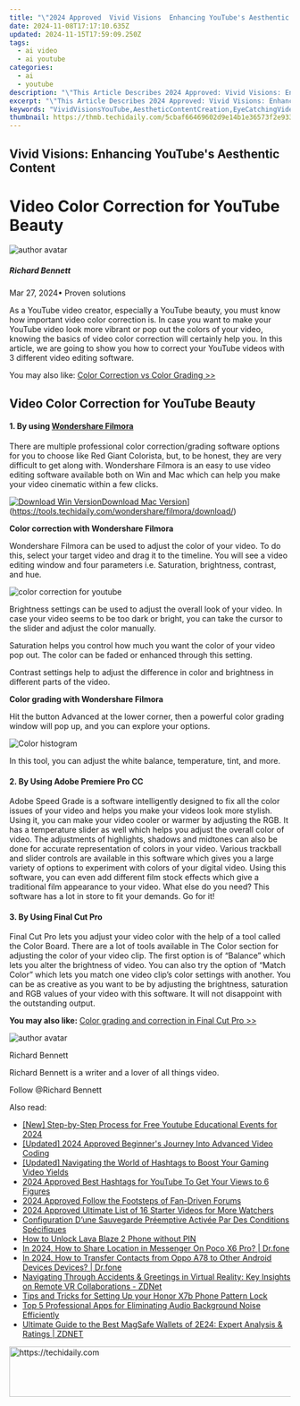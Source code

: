```yaml
---
title: "\"2024 Approved  Vivid Visions  Enhancing YouTube's Aesthentic Content\""
date: 2024-11-08T17:17:10.635Z
updated: 2024-11-15T17:59:09.250Z
tags:
  - ai video
  - ai youtube
categories:
  - ai
  - youtube
description: "\"This Article Describes 2024 Approved: Vivid Visions: Enhancing YouTube's Aesthentic Content\""
excerpt: "\"This Article Describes 2024 Approved: Vivid Visions: Enhancing YouTube's Aesthentic Content\""
keywords: "VividVisionsYouTube,AestheticContentCreation,EyeCatchingVideoTitles,EngagingVisualMedia,HighQualityVideoArt,CreativeVideoDesigns,ArtisticYoutubeProductions"
thumbnail: https://thmb.techidaily.com/5cbaf66469602d9e14b1e36573f2e9339160b8c34b23ecf9268274ee16a01385.jpg
---
```


## Vivid Visions: Enhancing YouTube's Aesthentic Content

# Video Color Correction for YouTube Beauty

![author avatar](https://images.wondershare.com/filmora/article-images/richard-bennett.jpg)

##### Richard Bennett

 Mar 27, 2024• Proven solutions

As a YouTube video creator, especially a YouTube beauty, you must know how important video color correction is. In case you want to make your YouTube video look more vibrant or pop out the colors of your video, knowing the basics of video color correction will certainly help you. In this article, we are going to show you how to correct your YouTube videos with 3 different video editing software.

You may also like: [Color Correction vs Color Grading >>](https://tools.techidaily.com/wondershare/filmora/download/)

## Video Color Correction for YouTube Beauty

#### 1\.  By using [Wondershare Filmora](https://tools.techidaily.com/wondershare/filmora/download/)

There are multiple professional color correction/grading software options for you to choose like Red Giant Colorista, but, to be honest, they are very difficult to get along with. Wondershare Filmora is an easy to use video editing software available both on Win and Mac which can help you make your video cinematic within a few clicks.

[![Download Win Version](https://images.wondershare.com/filmora/guide/download-btn-win.jpg)](https://tools.techidaily.com/wondershare/filmora/download/)[Download Mac Version](https://images.wondershare.com/filmora/guide/download-btn-mac.jpg)](https://tools.techidaily.com/wondershare/filmora/download/)

**Color correction with Wondershare Filmora**

Wondershare Filmora can be used to adjust the color of your video. To do this, select your target video and drag it to the timeline. You will see a video editing window and four parameters i.e. Saturation, brightness, contrast, and hue.

![color correction for youtube](https://images.wondershare.com/filmora/article-images/color-correction-vs-color-grading-1.jpg)

Brightness settings can be used to adjust the overall look of your video. In case your video seems to be too dark or bright, you can take the cursor to the slider and adjust the color manually.

Saturation helps you control how much you want the color of your video pop out. The color can be faded or enhanced through this setting.

Contrast settings help to adjust the difference in color and brightness in different parts of the video.

**Color grading with Wondershare Filmora**

Hit the button Advanced at the lower corner, then a powerful color grading window will pop up, and you can explore your options.

![Color histogram](https://images.wondershare.com/filmora/article-images/color-correction-vs-color-grading-3.jpg)

In this tool, you can adjust the white balance, temperature, tint, and more.

#### 2\.  By Using Adobe Premiere Pro CC

Adobe Speed Grade is a software intelligently designed to fix all the color issues of your video and helps you make your videos look more stylish. Using it, you can make your video cooler or warmer by adjusting the RGB. It has a temperature slider as well which helps you adjust the overall color of video. The adjustments of highlights, shadows and midtones can also be done for accurate representation of colors in your video. Various trackball and slider controls are available in this software which gives you a large variety of options to experiment with colors of your digital video. Using this software, you can even add different film stock effects which give a traditional film appearance to your video. What else do you need? This software has a lot in store to fit your demands. Go for it!

#### 3\.  By Using Final Cut Pro

Final Cut Pro lets you adjust your video color with the help of a tool called the Color Board. There are a lot of tools available in The Color section for adjusting the color of your video clip. The first option is of “Balance” which lets you alter the brightness of video. You can also try the option of “Match Color” which lets you match one video clip’s color settings with another. You can be as creative as you want to be by adjusting the brightness, saturation and RGB values of your video with this software. It will not disappoint with the outstanding output.

**You may also like:** [Color grading and correction in Final Cut Pro >>](https://tools.techidaily.com/wondershare/filmora/download/)

![author avatar](https://images.wondershare.com/filmora/article-images/richard-bennett.jpg)

Richard Bennett

Richard Bennett is a writer and a lover of all things video.

Follow @Richard Bennett

<ins class="adsbygoogle"
     style="display:block"
     data-ad-format="autorelaxed"
     data-ad-client="ca-pub-7571918770474297"
     data-ad-slot="1223367746"></ins>

<ins class="adsbygoogle"
     style="display:block"
     data-ad-client="ca-pub-7571918770474297"
     data-ad-slot="8358498916"
     data-ad-format="auto"
     data-full-width-responsive="true"></ins>

<span class="atpl-alsoreadstyle">Also read:</span>
<div><ul>
<li><a href="https://youtube-webster.techidaily.com/tep-by-step-process-for-free-youtube-educational-events-for-2024/"><u>[New] Step-by-Step Process for Free Youtube Educational Events for 2024</u></a></li>
<li><a href="https://fox-glue.techidaily.com/updated-2024-approved-beginners-journey-into-advanced-video-coding/"><u>[Updated] 2024 Approved Beginner's Journey Into Advanced Video Coding</u></a></li>
<li><a href="https://youtube-webster.techidaily.com/ed-navigating-the-world-of-hashtags-to-boost-your-gaming-video-yields/"><u>[Updated] Navigating the World of Hashtags to Boost Your Gaming Video Yields</u></a></li>
<li><a href="https://youtube-webster.techidaily.com/approved-best-hashtags-for-youtube-to-get-your-views-to-6-figures/"><u>2024 Approved Best Hashtags for YouTube To Get Your Views to 6 Figures</u></a></li>
<li><a href="https://youtube-webster.techidaily.com/approved-follow-the-footsteps-of-fan-driven-forums/"><u>2024 Approved Follow the Footsteps of Fan-Driven Forums</u></a></li>
<li><a href="https://youtube-webster.techidaily.com/approved-ultimate-list-of-16-starter-videos-for-more-watchers/"><u>2024 Approved Ultimate List of 16 Starter Videos for More Watchers</u></a></li>
<li><a href="https://fox-search.techidaily.com/configuration-dune-sauvegarde-preemptive-activee-par-des-conditions-specifiques/"><u>Configuration D’une Sauvegarde Préemptive Activée Par Des Conditions Spécifiques</u></a></li>
<li><a href="https://android-unlock.techidaily.com/how-to-unlock-lava-blaze-2-phone-without-pin-by-drfone-android/"><u>How to Unlock Lava Blaze 2 Phone without PIN</u></a></li>
<li><a href="https://review-topics.techidaily.com/in-2024-how-to-share-location-in-messenger-on-poco-x6-pro-drfone-by-drfone-virtual-android/"><u>In 2024, How to Share Location in Messenger On Poco X6 Pro? | Dr.fone</u></a></li>
<li><a href="https://android-transfer.techidaily.com/in-2024-how-to-transfer-contacts-from-oppo-a78-to-other-android-devices-devices-drfone-by-drfone-transfer-from-android-transfer-from-android/"><u>In 2024, How to Transfer Contacts from Oppo A78 to Other Android Devices Devices? | Dr.fone</u></a></li>
<li><a href="https://techno-recovery.techidaily.com/navigating-through-accidents-and-greetings-in-virtual-reality-key-insights-on-remote-vr-collaborations-zdnet/"><u>Navigating Through Accidents & Greetings in Virtual Reality: Key Insights on Remote VR Collaborations - ZDNet</u></a></li>
<li><a href="https://unlock-android.techidaily.com/tips-and-tricks-for-setting-up-your-honor-x7b-phone-pattern-lock-by-drfone-android/"><u>Tips and Tricks for Setting Up your Honor X7b Phone Pattern Lock</u></a></li>
<li><a href="https://media-tips.techidaily.com/top-5-professional-apps-for-eliminating-audio-background-noise-efficiently/"><u>Top 5 Professional Apps for Eliminating Audio Background Noise Efficiently</u></a></li>
<li><a href="https://tech-savvy.techidaily.com/ultimate-guide-to-the-best-magsafe-wallets-of-2e24-expert-analysis-and-ratings-zdnet/"><u>Ultimate Guide to the Best MagSafe Wallets of 2E24: Expert Analysis & Ratings | ZDNET</u></a></li>
</ul></div>

<!-- affiliate ads begin -->
<a href="https://appsumo.8odi.net/c/5597632/2082520/7443" target="_top" id="2082520">
  <img src="//a.impactradius-go.com/display-ad/7443-2082520" border="0" alt="https://techidaily.com" width="728" height="90"/>
</a>
<img height="0" width="0" src="https://appsumo.8odi.net/i/5597632/2082520/7443" style="position:absolute;visibility:hidden;" border="0" />
<!-- affiliate ads end -->


